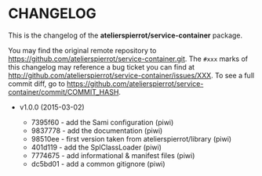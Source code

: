 # CHANGELOG

This is the changelog of the **atelierspierrot/service-container** package.

You may find the original remote repository to <https://github.com/atelierspierrot/service-container.git>.
The `#xxx` marks of this changelog may reference a bug ticket you can find at 
<http://github.com/atelierspierrot/service-container/issues/XXX>. To see a full commit diff, 
go to <https://github.com/atelierspierrot/service-container/commit/COMMIT_HASH>.

* v1.0.0 (2015-03-02)

    * 7395f60 - add the Sami configuration (piwi)
    * 9837778 - add the documentation (piwi)
    * 98510ee - first version taken from atelierspierrot/library (piwi)
    * 401d119 - add the SplClassLoader (piwi)
    * 7774675 - add informational & manifest files (piwi)
    * dc5bd01 - add a common gitignore (piwi)
